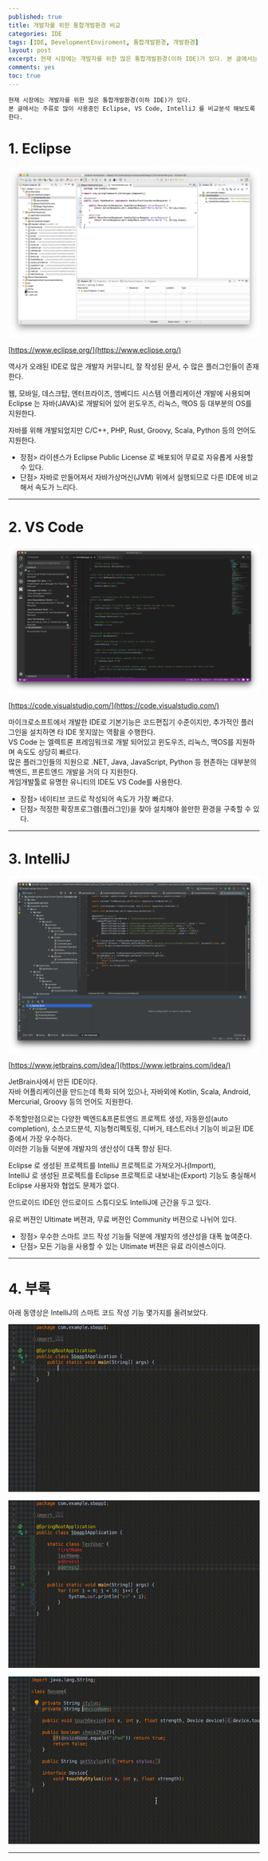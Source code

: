 ```yaml
---
published: true
title: 개발자를 위한 통합개발환경 비교
categories: IDE
tags: [IDE, DevelopmentEnviroment, 통합개발환경, 개발환경]
layout: post
excerpt: 현재 시장에는 개발자를 위한 많은 통합개발환경(이하 IDE)가 있다. 본 글에서는 주류로 많이 사용중인 Eclipse, VS Code, IntelliJ 를 비교분석 해보도록 한다.
comments: yes
toc: true
---
```


`현재 시장에는 개발자를 위한 많은 통합개발환경(이하 IDE)가 있다.`  
`본 글에서는 주류로 많이 사용중인 Eclipse, VS Code, IntelliJ 를 비교분석 해보도록 한다.`

# 1. Eclipse

![Eclipse](/assets/images/eclipse_screen_01.png)

[https://www.eclipse.org/](https://www.eclipse.org/)

역사가 오래된 IDE로 많은 개발자 커뮤니티, 잘 작성된 문서, 수 많은 플러그인들이 존재한다.

웹, 모바일, 데스크탑, 엔터프라이즈, 엠베디드 시스템 어플리케이션 개발에 사용되며  
Eclipse 는 자바(JAVA)로 개발되어 있어 윈도우즈, 리눅스, 맥OS 등 대부분의 OS를 지원한다.

자바를 위해 개발되었지만 C/C++, PHP, Rust, Groovy, Scala, Python 등의 언어도 지원한다.

* 장점> 라이센스가 Eclipse Public License 로 배포되어 무료로 자유롭게 사용할 수 있다.
* 단점> 자바로 만들어져서 자바가상머신(JVM) 위에서 실행되므로 다른 IDE에 비교해서 속도가 느리다.

***

# 2. VS Code

![VS Code](/assets/images/vscode_screen_01.png)

[https://code.visualstudio.com/](https://code.visualstudio.com/)

마이크로소프트에서 개발한 IDE로 기본기능은 코드편집기 수준이지만, 추가적인 플러그인을 설치하면 타 IDE 못지않는 역활을 수행한다.  
VS Code 는 엘렉트론 프레임워크로 개발 되어있고 윈도우즈, 리눅스, 맥OS를 지원하며 속도도 상당히 빠르다.  
많은 플러그인들의 지원으로 .NET, Java, JavaScript, Python 등 현존하는 대부분의 백엔드, 프론트엔드 개발을 거의 다 지원한다.  
게임개발툴로 유명한 유니티의 IDE도 VS Code를 사용한다.

- 장점> 네이티브 코드로 작성되어 속도가 가장 빠르다.
- 단점> 적정한 확장프로그램(플러그인)을 찾아 설치해야 쓸만한 환경을 구축할 수 있다.

***

# 3. IntelliJ

![IntelliJ](/assets/images/intellij_screen_01.png)

[https://www.jetbrains.com/idea/](https://www.jetbrains.com/idea/)

JetBrain사에서 만든 IDE이다.  
자바 어플리케이션을 만드는데 특화 되어 있으나, 자바외에 Kotlin, Scala, Android, Mercurial, Groovy 등의 언어도 지원한다.

주목할만점으로는 다양한 벡엔드&프론트엔드 프로젝트 생성, 자동완성(auto completion), 소스코드분석, 지능형리펙토링, 디버거, 테스트러너 기능이 비교된 IDE 중에서 가장 우수하다.  
이러한 기능들 덕분에 개발자의 생산성이 대폭 향상 된다.

Eclipse 로 생성된 프로젝트를 IntelliJ 프로젝트로 가져오거나(Import),  
IntelliJ 로 생성된 프로젝트를 Eclipse 프로젝트로 내보내는(Export) 기능도 충실해서 Eclipse 사용자와 협업도 문제가 없다.

안드로이드 IDE인 안드로이드 스튜디오도 IntelliJ에 근간을 두고 있다.

유로 버젼인 Ultimate 버젼과, 무료 버젼인 Community 버젼으로 나뉘어 있다.

+ 장점> 우수한 스마트 코드 작성 기능들 덕분에 개발자의 생산성을 대폭 높여준다.
+ 단점> 모든 기능을 사용할 수 있는 Ultimate 버젼은 유료 라이센스이다.

***

# 4. 부록

아래 동영상은 IntelliJ의 스마트 코드 작성 기능 몇가지를 올려보았다.

![IntelliJ 스마트 코드 작성 1](/assets/images/IntelliJ01.gif)

![IntelliJ 스마트 코드 작성 2](/assets/images/IntelliJ02.gif)

![IntelliJ 스마트 코드 작성 3](/assets/images/IntelliJ03.gif)

***
